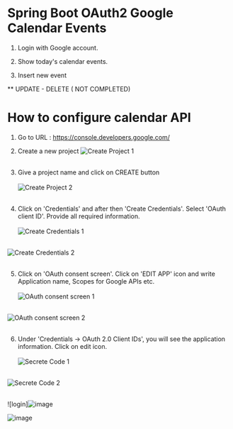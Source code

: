 # Spring Boot OAuth2 Google Calendar Events

1) Login with Google account.

2) Show today's calendar events.

3) Insert new event

** UPDATE - DELETE ( NOT COMPLETED)





# How to configure calendar API

1) Go to URL : https://console.developers.google.com/

2) Create a new project
![Create Project 1](https://user-images.githubusercontent.com/16132769/94457356-3fcd9980-01d6-11eb-8c10-414ce05c2dbf.png)<br><br>

3) Give a project name and click on CREATE button<br><br>
![Create Project 2](https://user-images.githubusercontent.com/16132769/94457357-40663000-01d6-11eb-8923-d569bf0a967c.png)<br><br>

4) Click on 'Credentials' and after then 'Create Credentials'. Select 'OAuth client ID'. Provide all required information.<br><br>
![Create Credentials 1](https://user-images.githubusercontent.com/16132769/94457350-3e03d600-01d6-11eb-9232-4f32dcb29da8.png)<br><br>

![Create Credentials 2](https://user-images.githubusercontent.com/16132769/94457355-3f350300-01d6-11eb-9e72-332f82e3e783.png)<br><br>

5) Click on 'OAuth consent screen'. Click on 'EDIT APP' icon and write Application name, Scopes for Google APIs etc.<br><br>
![OAuth consent screen 1](https://user-images.githubusercontent.com/16132769/94457361-40fec680-01d6-11eb-8ce2-b9d77e984174.png)<br><br>

![OAuth consent screen 2](https://user-images.githubusercontent.com/16132769/94457362-41975d00-01d6-11eb-893c-58adfeb781fe.png)<br><br>

6) Under 'Credentials -> OAuth 2.0 Client IDs',  you will see the application information. Click on edit icon.<br><br>
![Secrete Code 1](https://user-images.githubusercontent.com/16132769/94457450-64297600-01d6-11eb-99b5-b50a8849253e.png)<br><br>

![Secrete Code 2](https://user-images.githubusercontent.com/16132769/94457452-655aa300-01d6-11eb-88d9-db2986db6a79.png)<br><br>


![login]![image](https://github.com/Adhamalii9/Spring-Boot-OAuth2-Security-Login-with-Google-Account-and-Show-Calender-Events/assets/60005374/015cb78c-fc7b-4524-a118-af8164ce58cf)


![image](https://github.com/Adhamalii9/Spring-Boot-OAuth2-Security-Login-with-Google-Account-and-Show-Calender-Events/assets/60005374/1679a99e-8c83-41fb-adef-42226475cbd5)

<br><br>


 
